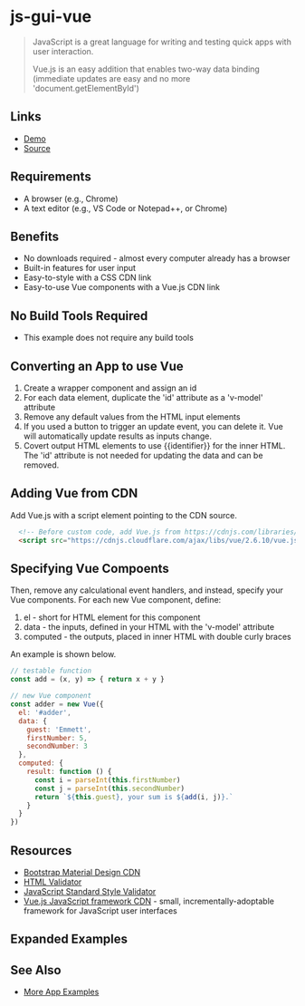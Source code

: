 # js-gui-vue

> JavaScript is a great language for writing and testing quick apps with user interaction.
>
> Vue.js is an easy addition that enables two-way data binding (immediate updates are easy and no more 'document.getElementById')

## Links

- [Demo](https://suma-gitrep.github.io/vue-challenge/)
- [Source](https://github.com/denisecase/js-gui-vue)

## Requirements

- A browser (e.g., Chrome)
- A text editor (e.g., VS Code or Notepad++, or Chrome)

## Benefits

- No downloads required - almost every computer already has a browser
- Built-in features for user input
- Easy-to-style with a CSS CDN link
- Easy-to-use Vue components with a Vue.js CDN link

## No Build Tools Required

- This example does not require any build tools

## Converting an App to use Vue

1. Create a wrapper component and assign an id
2. For each data element, duplicate the 'id' attribute as a 'v-model' attribute
3. Remove any default values from the HTML input elements
4. If you used a button to trigger an update event, you can delete it. Vue will automatically update results as inputs change.
5. Covert output HTML elements to use {{identifier}} for the inner HTML. The 'id' attribute is not needed for updating the data and can be removed.

## Adding Vue from CDN

Add Vue.js with a script element pointing to the CDN source.

```HTML
  <!-- Before custom code, add Vue.js from https://cdnjs.com/libraries/vue -->
  <script src="https://cdnjs.cloudflare.com/ajax/libs/vue/2.6.10/vue.js"></script>
```

## Specifying Vue Compoents

Then, remove any calculational event handlers, and instead, specify your Vue components. For each new Vue component, define:

1. el - short for HTML element for this component
2. data - the inputs, defined in your HTML with the 'v-model' attribute
3. computed - the outputs, placed in inner HTML with double curly braces

An example is shown below.

```JavaScript
// testable function
const add = (x, y) => { return x + y }

// new Vue component
const adder = new Vue({
  el: '#adder',
  data: {
    guest: 'Emmett',
    firstNumber: 5,
    secondNumber: 3
  },
  computed: {
    result: function () {
      const i = parseInt(this.firstNumber)
      const j = parseInt(this.secondNumber)
      return `${this.guest}, your sum is ${add(i, j)}.`
    }
  }
})
```

## Resources

- [Bootstrap Material Design CDN](https://mdbootstrap.com/md-bootstrap-cdn/)
- [HTML Validator](https://validator.w3.org/)
- [JavaScript Standard Style Validator](https://standardjs.com/demo.html)
- [Vue.js JavaScript framework CDN](https://vuejs.org/v2/guide/installation.html) - small, incrementally-adoptable framework for JavaScript user interfaces

## Expanded Examples



## See Also

- [More App Examples](https://profcase.github.io/web-apps-list/)
